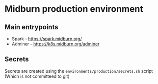 # Midburn production environment

## Main entrypoints

* Spark - https://spark.midburn.org/
* Adminer - https://k8s.midburn.org/adminer

## Secrets

Secrets are created using the `environments/production/secrets.sh` script (Which is not committeed to git)
